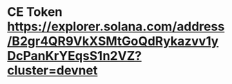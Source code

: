 # CE Token https://explorer.solana.com/address/B2gr4QR9VkXSMtGoQdRykazvv1yDcPanKrYEqsS1n2VZ?cluster=devnet
